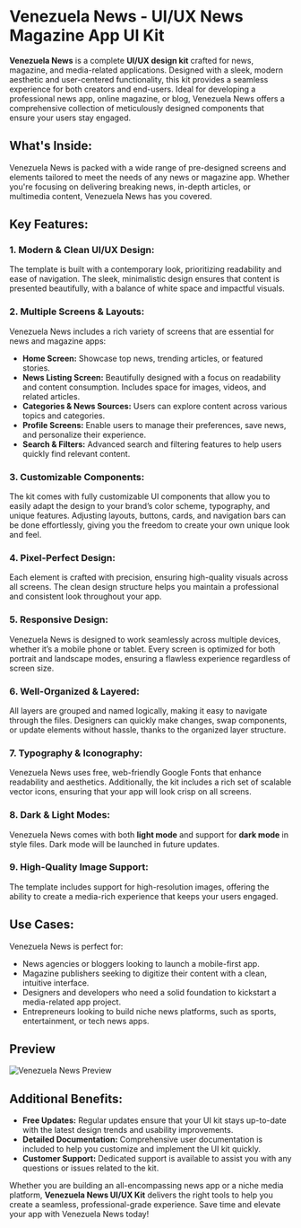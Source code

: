 # Venezuela News - UI/UX News Magazine App UI Kit

**Venezuela News** is a complete **UI/UX design kit** crafted for news, magazine, and media-related applications. Designed with a sleek, modern aesthetic and user-centered functionality, this kit provides a seamless experience for both creators and end-users. Ideal for developing a professional news app, online magazine, or blog, Venezuela News offers a comprehensive collection of meticulously designed components that ensure your users stay engaged.

## What's Inside:

Venezuela News is packed with a wide range of pre-designed screens and elements tailored to meet the needs of any news or magazine app. Whether you're focusing on delivering breaking news, in-depth articles, or multimedia content, Venezuela News has you covered.

## Key Features:

### 1. Modern & Clean UI/UX Design:

The template is built with a contemporary look, prioritizing readability and ease of navigation. The sleek, minimalistic design ensures that content is presented beautifully, with a balance of white space and impactful visuals.

### 2. Multiple Screens & Layouts:

Venezuela News includes a rich variety of screens that are essential for news and magazine apps:

- **Home Screen:** Showcase top news, trending articles, or featured stories.
- **News Listing Screen:** Beautifully designed with a focus on readability and content consumption. Includes space for images, videos, and related articles.
- **Categories & News Sources:** Users can explore content across various topics and categories.
- **Profile Screens:** Enable users to manage their preferences, save news, and personalize their experience.
- **Search & Filters:** Advanced search and filtering features to help users quickly find relevant content.

### 3. Customizable Components:

The kit comes with fully customizable UI components that allow you to easily adapt the design to your brand’s color scheme, typography, and unique features. Adjusting layouts, buttons, cards, and navigation bars can be done effortlessly, giving you the freedom to create your own unique look and feel.

### 4. Pixel-Perfect Design:

Each element is crafted with precision, ensuring high-quality visuals across all screens. The clean design structure helps you maintain a professional and consistent look throughout your app.

### 5. Responsive Design:

Venezuela News is designed to work seamlessly across multiple devices, whether it’s a mobile phone or tablet. Every screen is optimized for both portrait and landscape modes, ensuring a flawless experience regardless of screen size.

### 6. Well-Organized & Layered:

All layers are grouped and named logically, making it easy to navigate through the files. Designers can quickly make changes, swap components, or update elements without hassle, thanks to the organized layer structure.

### 7. Typography & Iconography:

Venezuela News uses free, web-friendly Google Fonts that enhance readability and aesthetics. Additionally, the kit includes a rich set of scalable vector icons, ensuring that your app will look crisp on all screens.

### 8. Dark & Light Modes:

Venezuela News comes with both **light mode** and support for **dark mode** in style files. Dark mode
will be launched in future updates.

### 9. High-Quality Image Support:

The template includes support for high-resolution images, offering the ability to create a media-rich experience that keeps your users engaged.

## Use Cases:

Venezuela News is perfect for:

- News agencies or bloggers looking to launch a mobile-first app.
- Magazine publishers seeking to digitize their content with a clean, intuitive interface.
- Designers and developers who need a solid foundation to kickstart a media-related app project.
- Entrepreneurs looking to build niche news platforms, such as sports, entertainment, or tech news apps.

## Preview

![Venezuela News Preview](https://i.imgur.com/FoSlFJV.png)

## Additional Benefits:

- **Free Updates:** Regular updates ensure that your UI kit stays up-to-date with the latest design trends and usability improvements.
- **Detailed Documentation:** Comprehensive user documentation is included to help you customize and implement the UI kit quickly.
- **Customer Support:** Dedicated support is available to assist you with any questions or issues related to the kit.

Whether you are building an all-encompassing news app or a niche media platform, **Venezuela News UI/UX Kit** delivers the right tools to help you create a seamless, professional-grade experience. Save time and elevate your app with Venezuela News today!

